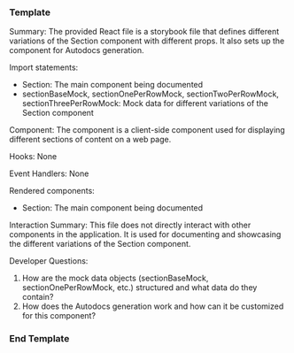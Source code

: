### Template ###
Summary:
The provided React file is a storybook file that defines different variations of the Section component with different props. It also sets up the component for Autodocs generation.

Import statements:
- Section: The main component being documented
- sectionBaseMock, sectionOnePerRowMock, sectionTwoPerRowMock, sectionThreePerRowMock: Mock data for different variations of the Section component

Component:
The component is a client-side component used for displaying different sections of content on a web page.

Hooks:
None

Event Handlers:
None

Rendered components:
- Section: The main component being documented

Interaction Summary:
This file does not directly interact with other components in the application. It is used for documenting and showcasing the different variations of the Section component.

Developer Questions:
1. How are the mock data objects (sectionBaseMock, sectionOnePerRowMock, etc.) structured and what data do they contain?
2. How does the Autodocs generation work and how can it be customized for this component?

### End Template ###